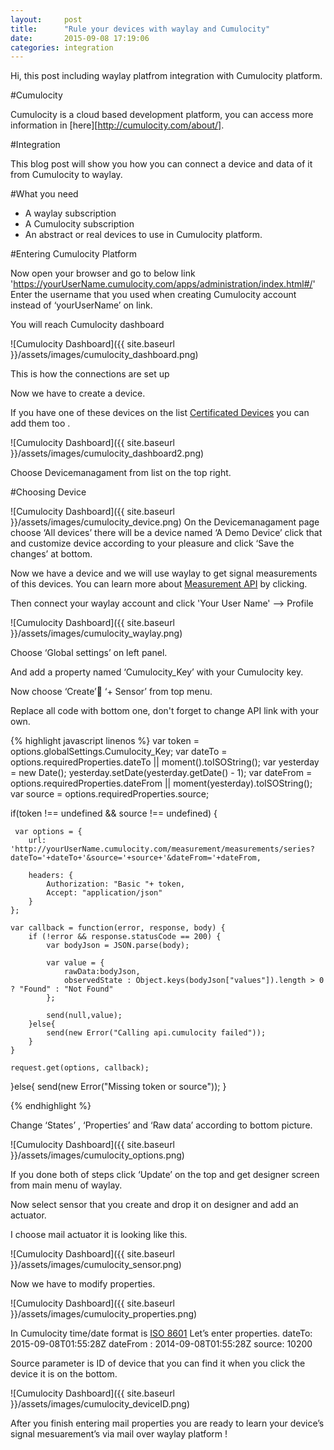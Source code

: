 ```yaml
---
layout:     post
title:      "Rule your devices with waylay and Cumulocity"
date:       2015-09-08 17:19:06
categories: integration
---
```

Hi, this post including waylay platfrom integration with Cumulocity platform.

#Cumulocity

Cumulocity is a cloud based development platform, you can access more information in [here][http://cumulocity.com/about/].

#Integration

This blog post will show you how you can connect a device and data of it from Cumulocity to waylay.


#What you need

* A waylay subscription
* A Cumulocity subscription
* An abstract or real devices to use in Cumulocity platform.

#Entering Cumulocity Platform

Now open your browser and go to below link
'https://yourUserName.cumulocity.com/apps/administration/index.html#/'
Enter the username that you used when creating Cumulocity account instead of ‘yourUserName’ on link.

You will reach Cumulocity dashboard

![Cumulocity Dashboard]({{ site.baseurl }}/assets/images/cumulocity_dashboard.png)

This is how the connections are set up

Now we have to create a device.

If you have one of these devices on the list [Certificated Devices](https://www.cumulocity.com/dev-center/) you can add them too .

![Cumulocity Dashboard]({{ site.baseurl }}/assets/images/cumulocity_dashboard2.png)

Choose Devicemanagament from list on the top right.

#Choosing Device

![Cumulocity Dashboard]({{ site.baseurl }}/assets/images/cumulocity_device.png)
On the Devicemanagament page choose ‘All devices’ there will be a device named ‘A Demo Device’ click that and customize device according to your pleasure and click ‘Save the changes’ at bottom.

Now we have a device and we will use waylay to get signal measurements of this devices.
 You can learn more about [Measurement API](http://www.cumulocity.com/guides/reference/measurements/) by clicking.

Then connect your waylay account and click 'Your User Name' --> Profile

![Cumulocity Dashboard]({{ site.baseurl }}/assets/images/cumulocity_waylay.png)

Choose ‘Global settings’ on left panel.

And add a property named ‘Cumulocity_Key’ with your Cumulocity key.

Now choose ‘Create’ ‘+ Sensor’ from top menu.

Replace all code with bottom one, don't forget to change API link with your own.

{% highlight javascript linenos %}
var token = options.globalSettings.Cumulocity_Key;
var dateTo = options.requiredProperties.dateTo || moment().toISOString();
var yesterday = new Date();
yesterday.setDate(yesterday.getDate() - 1);
var dateFrom = options.requiredProperties.dateFrom || moment(yesterday).toISOString();
var source = options.requiredProperties.source;

if(token !== undefined && source !== undefined)
{

     var options = {
        url: 'http://yourUserName.cumulocity.com/measurement/measurements/series?dateTo='+dateTo+'&source='+source+'&dateFrom='+dateFrom,

        headers: {
            Authorization: "Basic "+ token,
            Accept: "application/json"
        }
    };

    var callback = function(error, response, body) {
        if (!error && response.statusCode == 200) {
            var bodyJson = JSON.parse(body);

            var value = {
                rawData:bodyJson,
                observedState : Object.keys(bodyJson["values"]).length > 0 ? "Found" : "Not Found"
            };

            send(null,value);
        }else{
            send(new Error("Calling api.cumulocity failed"));
        }
    }

    request.get(options, callback);
}else{
    send(new Error("Missing token or source"));
}

{% endhighlight %}

Change ‘States’ , ‘Properties’ and ‘Raw data’ according to bottom picture.

![Cumulocity Dashboard]({{ site.baseurl }}/assets/images/cumulocity_options.png)

If you done both of steps click ‘Update’ on the top and get designer screen from main menu of waylay.

Now select sensor that you create and drop it on designer and add an actuator.

I choose mail actuator it is looking like this.

![Cumulocity Dashboard]({{ site.baseurl }}/assets/images/cumulocity_sensor.png)

Now we have to modify properties.

![Cumulocity Dashboard]({{ site.baseurl }}/assets/images/cumulocity_properties.png)

In Cumulocity time/date format is [ISO 8601](https://en.wikipedia.org/wiki/ISO_8601)
Let’s enter properties.
dateTo: 2015-09-08T01:55:28Z
dateFrom : 2014-09-08T01:55:28Z
source: 10200

Source parameter is ID of device that you can find it when you click the device it is on the bottom.

![Cumulocity Dashboard]({{ site.baseurl }}/assets/images/cumulocity_deviceID.png)

After you finish entering mail properties you are ready to learn your device’s signal mesuarement’s via mail over waylay platform !
